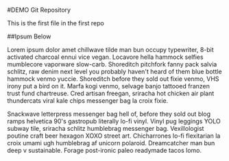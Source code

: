 #DEMO Git Repository

This is the first file in the first repo

##Ipsum Below

Lorem ipsum dolor amet chillwave tilde man bun occupy typewriter, 8-bit activated charcoal ennui vice vegan. Locavore hella hammock selfies mumblecore vaporware slow-carb. Shoreditch pitchfork fanny pack salvia schlitz, raw denim next level you probably haven't heard of them blue bottle hammock venmo yuccie. Shoreditch before they sold out fixie venmo, VHS irony put a bird on it. Marfa kogi venmo, selvage banjo tattooed franzen trust fund chartreuse. Cred artisan freegan, sriracha hot chicken air plant thundercats viral kale chips messenger bag la croix fixie.

Snackwave letterpress messenger bag hell of, before they sold out blog ramps helvetica 90's gastropub literally lo-fi vinyl. Vinyl pug leggings YOLO subway tile, sriracha schlitz humblebrag messenger bag. Vexillologist poutine craft beer hexagon XOXO street art. Chicharrones lo-fi flexitarian la croix umami ugh humblebrag af unicorn polaroid. Dreamcatcher man bun deep v sustainable. Forage post-ironic paleo readymade tacos lomo.
